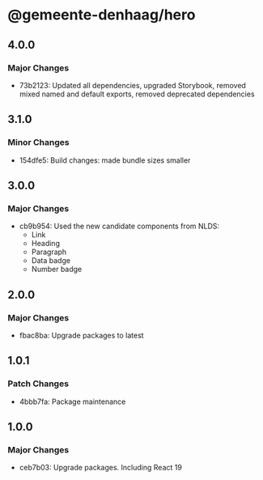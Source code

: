 # @gemeente-denhaag/hero

## 4.0.0

### Major Changes

- 73b2123: Updated all dependencies, upgraded Storybook, removed mixed named and default exports, removed deprecated dependencies

## 3.1.0

### Minor Changes

- 154dfe5: Build changes: made bundle sizes smaller

## 3.0.0

### Major Changes

- cb9b954: Used the new candidate components from NLDS:
  - Link
  - Heading
  - Paragraph
  - Data badge
  - Number badge

## 2.0.0

### Major Changes

- fbac8ba: Upgrade packages to latest

## 1.0.1

### Patch Changes

- 4bbb7fa: Package maintenance

## 1.0.0

### Major Changes

- ceb7b03: Upgrade packages. Including React 19
